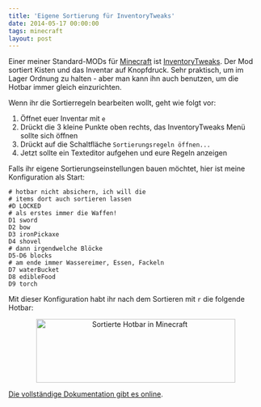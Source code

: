 ```yaml
---
title: 'Eigene Sortierung für InventoryTweaks'
date: 2014-05-17 00:00:00 
tags: minecraft
layout: post
---
```

Einer meiner Standard-MODs für [Minecraft][2] ist [InventoryTweaks][1]. Der Mod sortiert Kisten und das Inventar auf Knopfdruck. Sehr praktisch, um im Lager Ordnung zu halten - aber man kann ihn auch benutzen, um die Hotbar immer gleich einzurichten.

Wenn ihr die Sortierregeln bearbeiten wollt, geht wie folgt vor:

1. Öffnet euer Inventar mit `e`
2. Drückt die 3 kleine Punkte oben rechts, das InventoryTweaks Menü sollte sich öffnen
3. Drückt auf die Schaltfläche `Sortierungsregeln öffnen...`
4. Jetzt sollte ein Texteditor aufgehen und eure Regeln anzeigen

Falls ihr eigene Sortierungseinstellungen bauen möchtet, hier ist meine Konfiguration als Start:

    # hotbar nicht absichern, ich will die 
    # items dort auch sortieren lassen
    #D LOCKED
    # als erstes immer die Waffen!
    D1 sword
    D2 bow
    D3 ironPickaxe
    D4 shovel
    # dann irgendwelche Blöcke
    D5-D6 blocks
    # am ende immer Wassereimer, Essen, Fackeln
    D7 waterBucket
    D8 edibleFood
    D9 torch

Mit dieser Konfiguration habt ihr nach dem Sortieren mit `r` die folgende Hotbar:

<center><a href="https://www.flickr.com/photos/cringe/14200148941" title="Sortierte Hotbar in Minecraft by Carsten Ringe, on Flickr"><img src="https://farm6.staticflickr.com/5560/14200148941_a768254de8_o.png" width="394" height="126" alt="Sortierte Hotbar in Minecraft"></a></center>

[Die vollständige Dokumentation gibt es online][0].

[0]: http://inventory-tweaks.readthedocs.org/en/latest/
[1]: http://www.minecraftforum.net/topic/1720872-172-inventory-tweaks-157-march-14/
[2]: http://minecraft.net/

